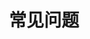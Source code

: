 ---
title: "常见问题"
description:
_build:
 render: false 
draft: false
collapsible: true
weight: 90
---